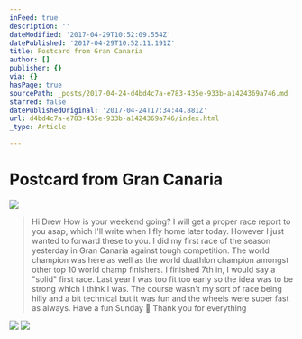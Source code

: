 ```yaml
---
inFeed: true
description: ''
dateModified: '2017-04-29T10:52:09.554Z'
datePublished: '2017-04-29T10:52:11.191Z'
title: Postcard from Gran Canaria
author: []
publisher: {}
via: {}
hasPage: true
sourcePath: _posts/2017-04-24-d4bd4c7a-e783-435e-933b-a1424369a746.md
starred: false
datePublishedOriginal: '2017-04-24T17:34:44.881Z'
url: d4bd4c7a-e783-435e-933b-a1424369a746/index.html
_type: Article

---
```

# Postcard from Gran Canaria
![](https://the-grid-user-content.s3-us-west-2.amazonaws.com/c8c12379-b425-49b4-b91a-6c33df054c46.jpg)

> Hi Drew
> How is your weekend going? I will get a proper race report to you asap, which I'll write when I fly home later today. However I just wanted to forward these to you. I did my first race of the season yesterday in Gran Canaria against tough competition. The world champion was here as well as the world duathlon champion amongst other top 10 world champ finishers. I finished 7th in, I would say a "solid" first race. Last year I was too fit too early so the idea was to be strong which I think I was. The course wasn't my sort of race being hilly and a bit technical but it was fun and the wheels were super fast as always. 
> Have a fun Sunday  Thank you for everything

![](https://the-grid-user-content.s3-us-west-2.amazonaws.com/116f4642-5bec-4499-8595-523120a035af.jpg)
![](https://the-grid-user-content.s3-us-west-2.amazonaws.com/cd0a432c-0966-4a36-b264-24a78c34b555.jpg)